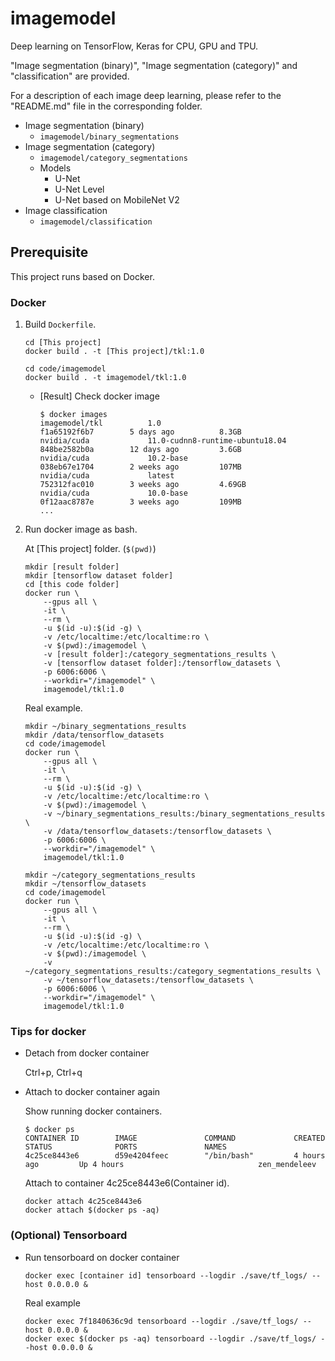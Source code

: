 # imagemodel

Deep learning on TensorFlow, Keras for CPU, GPU and TPU.

"Image segmentation (binary)", "Image segmentation (category)" and "classification" are provided.

For a description of each image deep learning, please refer to the "README.md" file in the corresponding folder.

* Image segmentation (binary)
  * `imagemodel/binary_segmentations`
* Image segmentation (category)
  * `imagemodel/category_segmentations`
  * Models
    * U-Net
    * U-Net Level
    * U-Net based on MobileNet V2
* Image classification
  * `imagemodel/classification`

## Prerequisite

This project runs based on Docker.

### Docker

1. Build `Dockerfile`.

    ```shell
    cd [This project]
    docker build . -t [This project]/tkl:1.0
    ```

    ```shell
    cd code/imagemodel
    docker build . -t imagemodel/tkl:1.0
    ```

    * [Result] Check docker image

        ```shell
        $ docker images
        imagemodel/tkl          1.0                               f1a65192f6b7        5 days ago          8.3GB
        nvidia/cuda             11.0-cudnn8-runtime-ubuntu18.04   848be2582b0a        12 days ago         3.6GB
        nvidia/cuda             10.2-base                         038eb67e1704        2 weeks ago         107MB
        nvidia/cuda             latest                            752312fac010        3 weeks ago         4.69GB
        nvidia/cuda             10.0-base                         0f12aac8787e        3 weeks ago         109MB
        ...
        ```

2. Run docker image as bash.

    At [This project] folder. (`$(pwd)`)

    ```shell
    mkdir [result folder]
    mkdir [tensorflow dataset folder]
    cd [this code folder]
    docker run \
        --gpus all \
        -it \
        --rm \
        -u $(id -u):$(id -g) \
        -v /etc/localtime:/etc/localtime:ro \
        -v $(pwd):/imagemodel \
        -v [result folder]:/category_segmentations_results \
        -v [tensorflow dataset folder]:/tensorflow_datasets \
        -p 6006:6006 \
        --workdir="/imagemodel" \
        imagemodel/tkl:1.0
    ```

    Real example.

    ```shell
    mkdir ~/binary_segmentations_results
    mkdir /data/tensorflow_datasets
    cd code/imagemodel
    docker run \
        --gpus all \
        -it \
        --rm \
        -u $(id -u):$(id -g) \
        -v /etc/localtime:/etc/localtime:ro \
        -v $(pwd):/imagemodel \
        -v ~/binary_segmentations_results:/binary_segmentations_results \
        -v /data/tensorflow_datasets:/tensorflow_datasets \
        -p 6006:6006 \
        --workdir="/imagemodel" \
        imagemodel/tkl:1.0
    ```

    ```shell
    mkdir ~/category_segmentations_results
    mkdir ~/tensorflow_datasets
    cd code/imagemodel
    docker run \
        --gpus all \
        -it \
        --rm \
        -u $(id -u):$(id -g) \
        -v /etc/localtime:/etc/localtime:ro \
        -v $(pwd):/imagemodel \
        -v ~/category_segmentations_results:/category_segmentations_results \
        -v ~/tensorflow_datasets:/tensorflow_datasets \
        -p 6006:6006 \
        --workdir="/imagemodel" \
        imagemodel/tkl:1.0
    ```

### Tips for docker

* Detach from docker container

    Ctrl+p, Ctrl+q

* Attach to docker container again

    Show running docker containers.

    ```shell
    $ docker ps
    CONTAINER ID        IMAGE               COMMAND             CREATED             STATUS              PORTS               NAMES
    4c25ce8443e6        d59e4204feec        "/bin/bash"         4 hours ago         Up 4 hours                              zen_mendeleev
    ```

    Attach to container 4c25ce8443e6(Container id).

    ```shell
    docker attach 4c25ce8443e6
    docker attach $(docker ps -aq)
    ```

### (Optional) Tensorboard

* Run tensorboard on docker container

    ```shell
    docker exec [container id] tensorboard --logdir ./save/tf_logs/ --host 0.0.0.0 &
    ```

    Real example

    ```shell
    docker exec 7f1840636c9d tensorboard --logdir ./save/tf_logs/ --host 0.0.0.0 &
    docker exec $(docker ps -aq) tensorboard --logdir ./save/tf_logs/ --host 0.0.0.0 &
    ```
